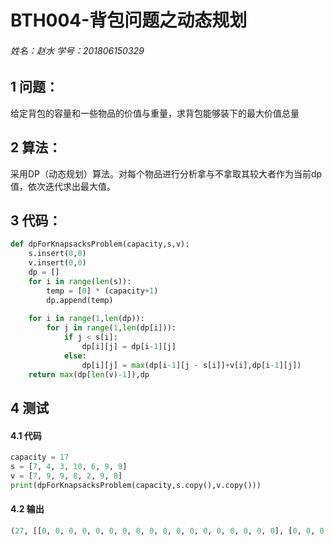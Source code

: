 # BTH004-背包问题之动态规划

###### 姓名：赵水   学号：201806150329



## 1 问题：

给定背包的容量和一些物品的价值与重量，求背包能够装下的最大价值总量



## 2 算法：

采用DP（动态规划）算法。对每个物品进行分析拿与不拿取其较大者作为当前dp值，依次迭代求出最大值。



## 3 代码：

```python
def dpForKnapsacksProblem(capacity,s,v):
    s.insert(0,0)
    v.insert(0,0)
    dp = []
    for i in range(len(s)):
        temp = [0] * (capacity+1)
        dp.append(temp)
        
    for i in range(1,len(dp)):
        for j in range(1,len(dp[i])):
            if j < s[i]:
                dp[i][j] = dp[i-1][j]
            else:
                dp[i][j] = max(dp[i-1][j - s[i]]+v[i],dp[i-1][j])
    return max(dp[len(v)-1]),dp
```

## 4 测试

#### 4.1 代码

```python
capacity = 17
s = [7, 4, 3, 10, 6, 9, 9]
v = [7, 9, 9, 8, 2, 9, 8]
print(dpForKnapsacksProblem(capacity,s.copy(),v.copy()))
```



#### 4.2 输出

```python
(27, [[0, 0, 0, 0, 0, 0, 0, 0, 0, 0, 0, 0, 0, 0, 0, 0, 0, 0], [0, 0, 0, 0, 0, 0, 0, 7, 7, 7, 7, 7, 7, 7, 7, 7, 7, 7], [0, 0, 0, 0, 9, 9, 9, 9, 9, 9, 9, 16, 16, 16, 16, 16, 16, 16], [0, 0, 0, 9, 9, 9, 9, 18, 18, 18, 18, 18, 18, 18, 25, 25, 25, 25], [0, 0, 0, 9, 9, 9, 9, 18, 18, 18, 18, 18, 18, 18, 25, 25, 25, 26], [0, 0, 0, 9, 9, 9, 9, 18, 18, 18, 18, 18, 18, 20, 25, 25, 25, 26], [0, 0, 0, 9, 9, 9, 9, 18, 18, 18, 18, 18, 18, 20, 25, 25, 27, 27], [0, 0, 0, 9, 9, 9, 9, 18, 18, 18, 18, 18, 18, 20, 25, 25, 27, 27]])
```

